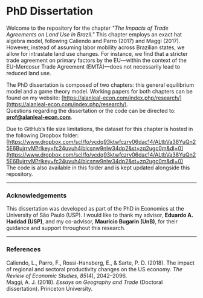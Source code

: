 # PhD Dissertation

Welcome to the repository for the chapter *"The Impacts of Trade Agreements on Land Use in Brazil."* This chapter employs an exact hat algebra model, following Caliendo and Parro (2017) and Maggi (2017). However, instead of assuming labor mobility across Brazilian states, we allow for intrastate land use changes. For instance, we find that a stricter trade agreement on primary factors by the EU—within the context of the EU-Mercosur Trade Agreement (EMTA)—does not necessarily lead to reduced land use.

The PhD dissertation is composed of two chapters: this general equilibrium model and a game theory model. Working papers for both chapters can be found on my website: [https://alanleal-econ.com/index.php/research/](https://alanleal-econ.com/index.php/research/).  
Questions regarding the dissertation or the code can be directed to: **prof@alanleal-econ.com**.

Due to GitHub’s file size limitations, the dataset for this chapter is hosted in the following Dropbox folder:  
[https://www.dropbox.com/scl/fo/vcdq93ktwfczrv06dac14/ALtbVa38YuQn25E6BujrrvM?rlkey=fc24uvuh4iblcsnw9nlw34dp2&st=zq2ugc0m&dl=0](https://www.dropbox.com/scl/fo/vcdq93ktwfczrv06dac14/ALtbVa38YuQn25E6BujrrvM?rlkey=fc24uvuh4iblcsnw9nlw34dp2&st=zq2ugc0m&dl=0)  
The code is also available in this folder and is kept updated alongside this repository.

---

### Acknowledgements

This dissertation was developed as part of the PhD in Economics at the University of São Paulo (USP). I would like to thank my advisor, **Eduardo A. Haddad (USP)**, and my co-advisor, **Maurício Bugarin (UnB)**, for their guidance and support throughout this research.

---

### References

Caliendo, L., Parro, F., Rossi-Hansberg, E., & Sarte, P. D. (2018). The impact of regional and sectoral productivity changes on the US economy. *The Review of Economic Studies, 85*(4), 2042–2096.  
Maggi, A. J. (2018). *Essays on Geography and Trade* (Doctoral dissertation). Princeton University.
